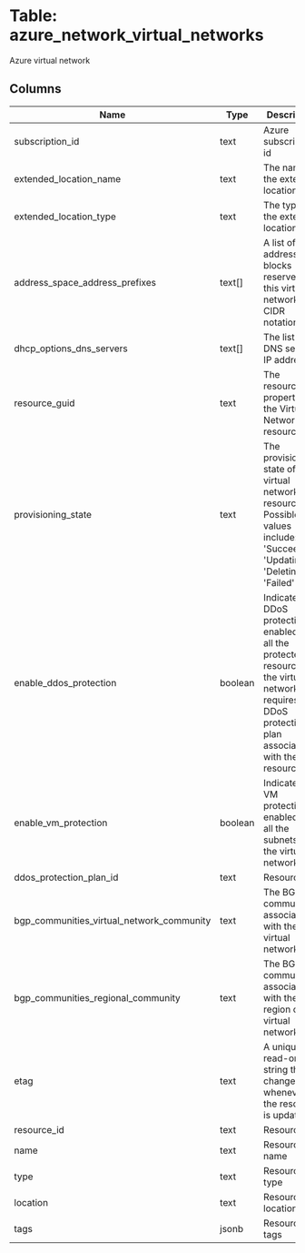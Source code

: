 
# Table: azure_network_virtual_networks
Azure virtual network
## Columns
| Name        | Type           | Description  |
| ------------- | ------------- | -----  |
|subscription_id|text|Azure subscription id|
|extended_location_name|text|The name of the extended location|
|extended_location_type|text|The type of the extended location|
|address_space_address_prefixes|text[]|A list of address blocks reserved for this virtual network in CIDR notation|
|dhcp_options_dns_servers|text[]|The list of DNS servers IP addresses|
|resource_guid|text|The resourceGuid property of the Virtual Network resource|
|provisioning_state|text|The provisioning state of the virtual network resource Possible values include: 'Succeeded', 'Updating', 'Deleting', 'Failed'|
|enable_ddos_protection|boolean|Indicates if DDoS protection is enabled for all the protected resources in the virtual network It requires a DDoS protection plan associated with the resource|
|enable_vm_protection|boolean|Indicates if VM protection is enabled for all the subnets in the virtual network|
|ddos_protection_plan_id|text|Resource ID|
|bgp_communities_virtual_network_community|text|The BGP community associated with the virtual network|
|bgp_communities_regional_community|text|The BGP community associated with the region of the virtual network|
|etag|text|A unique read-only string that changes whenever the resource is updated|
|resource_id|text|Resource ID|
|name|text|Resource name|
|type|text|Resource type|
|location|text|Resource location|
|tags|jsonb|Resource tags|
